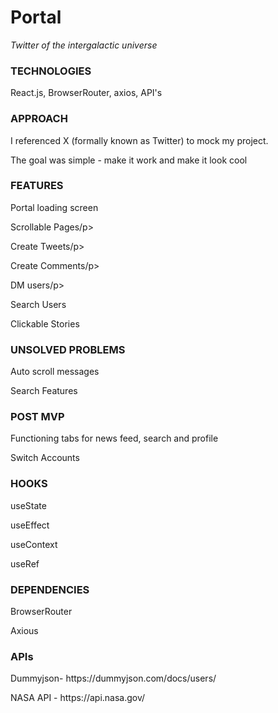 <h1>Portal</h1>
<i> Twitter of the intergalactic universe </i>

<h3>TECHNOLOGIES</h3>
<p>React.js, BrowserRouter, axios, API's</p>

<h3>APPROACH</h3>
<p>I referenced X (formally known as Twitter) to mock my project. </p>
<p>The goal was simple - make it work and make it look cool</p>

<h3>FEATURES</h3>
<p>Portal loading screen </p>
<p>Scrollable Pages/p>
<p>Create Tweets/p>
<p>Create Comments/p>
<p>DM users/p>
<p>Search Users</p>
<p>Clickable Stories</p>


<h3>UNSOLVED PROBLEMS</h3>
<p>Auto scroll messages</p>
<p>Search Features</p>

<h3>POST MVP</h3>
<p>Functioning tabs for news feed, search and profile</p>
<p>Switch Accounts</p>

<h3>HOOKS</h3>
<p>useState</p>
<p>useEffect</p>
<p>useContext</p>
<p>useRef</p>

<h3>DEPENDENCIES</h3>
<p>BrowserRouter</p>
<p>Axious</p>

<h3>APIs</h3>
<p>Dummyjson- https://dummyjson.com/docs/users/ </p>
<p>NASA API - https://api.nasa.gov/ </p>
